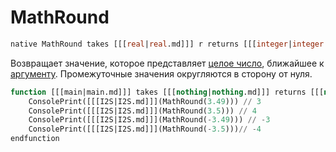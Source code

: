 # MathRound

<primary-label ref="ujapi"/>

```sql
native MathRound takes [[[real|real.md]]] r returns [[[integer|integer.md]]]
```

Возвращает значение, которое представляет [целое число](integer.md), ближайшее к [аргументу](arguments.md).
Промежуточные значения округляются в сторону от нуля.

```sql
function [[[main|main.md]]] takes [[[nothing|nothing.md]]] returns [[[nothing|nothing.md]]]
    ConsolePrint([[[I2S|I2S.md]]](MathRound(3.49))) // 3
    ConsolePrint([[[I2S|I2S.md]]](MathRound(3.5))) // 4
    ConsolePrint([[[I2S|I2S.md]]](MathRound(-3.49))) // -3
    ConsolePrint([[[I2S|I2S.md]]](MathRound(-3.5)))// -4 
endfunction
```